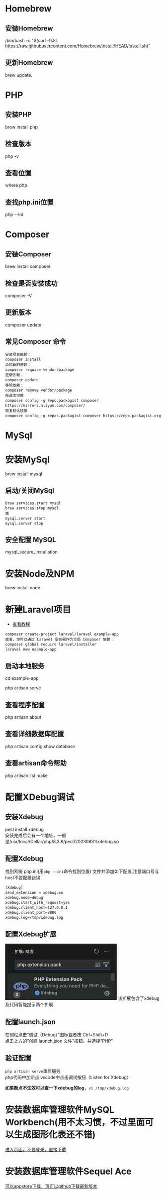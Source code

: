 # Homebrew
## 安装Homebrew
/bin/bash -c "$(curl -fsSL https://raw.githubusercontent.com/Homebrew/install/HEAD/install.sh)"
## 更新Homebrew
brew update.  

# PHP
## 安装PHP
brew install php  
## 检查版本
php -v
## 查看位置
where php
## 查找php.ini位置
php --ini

# Composer
## 安装Composer
brew install composer
## 检查是否安装成功
composer -V
## 更新版本
composer update
## 常见Composer 命令
```
安装项目依赖：  
composer install
添加新的依赖：
composer require vendor/package
更新依赖：
composer update
移除依赖：
composer remove vendor/package
修改库镜像
composer config -g repo.packagist composer https://mirrors.aliyun.com/composer/
恢复默认镜像
composer config -g repos.packagist composer https://repo.packagist.org
```

# MySql
# 安装MySql
brew install mysql
## 启动/关闭MySql
```
brew services start mysql
brew services stop mysql
或
mysql.server start
mysql.server stop
```
## 安全配置 MySQL
mysql_secure_installation


# 安装Node及NPM
brew install node

# 新建Laravel项目
- [查看教程](https://learnku.com/docs/laravel/10.x/installation/14835#d05bfc)
```
composer create-project laravel/laravel example-app
或者，你可以通过 Laravel 安装器作为全局 Composer 依赖：
composer global require laravel/installer
laravel new example-app
```
## 启动本地服务
cd example-app  

php artisan serve  

## 查看程序配置
php artisan about
## 查看详细数据库配置
php artisan config:show database
## 查看artisan命令帮助
php artisan list make

# 配置XDebug调试
## 安装Xdebug
pecl install xdebug   
安装完成后会有一个地址，一般是/usr/local/Cellar/php/8.3.8/pecl/20230831/xdebug.so
## 配置Xdebug
找到系统 php.ini(用`php --ini`命令找到位置) 文件并添加如下配置,注意端口号与host不要配置错误   
```
[Xdebug]
zend_extension = xdebug.so 
xdebug.mode=debug
xdebug.start_with_request=yes
xdebug.client_host=127.0.0.1
xdebug.client_port=8000  
xdebug.log=/tmp/xdebug.log 
```
## 配置Xdebug扩展
![安装php extension pack](image.png)
该扩展包含了xdebug及代码智能提示两个扩展
## 配置launch.json
在侧栏点击“调试（Debug）”图标或者按 Ctrl+Shift+D   
点击上方的“创建 launch.json 文件”按钮，并选择“PHP”
## 验证配置
`php artisan serve`重启服务   
php代码中加断点
vscode中点击调试按钮（Listen for Xdebug）

**如果断点不生效可以查一下xdebug的log**，`vi /tmp/xdebug.log`

# 安装数据库管理软件MySQL Workbench(用不太习惯，不过里面可以生成图形化表还不错)
[进入页面，不要登录，直接下载](https://downloads.mysql.com/archives/workbench/)

# 安装数据库管理软件Sequel Ace
[可以appstore下载，页可以github下载最新版本](https://github.com/Sequel-Ace/Sequel-Ace)



